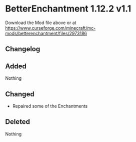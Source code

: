 # BetterEnchantment 1.12.2 v1.1
Download the Mod file above or at https://www.curseforge.com/minecraft/mc-mods/betterenchantment/files/2973186

Changelog
--
Added
-
Nothing

Changed
-
* Repaired some of the Enchantments

Deleted
-
Nothing
